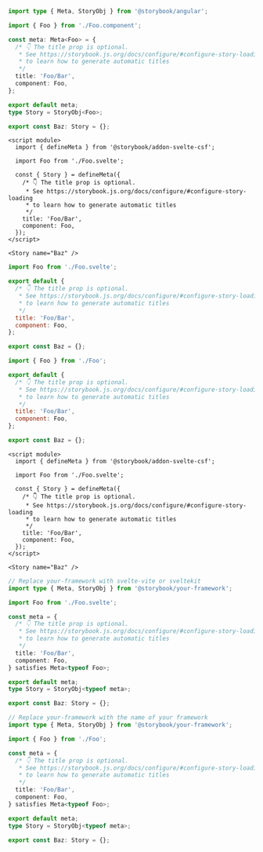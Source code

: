 ```ts filename="FooBar.stories.ts" renderer="angular" language="ts"
import type { Meta, StoryObj } from '@storybook/angular';

import { Foo } from './Foo.component';

const meta: Meta<Foo> = {
  /* 👇 The title prop is optional.
   * See https://storybook.js.org/docs/configure/#configure-story-loading
   * to learn how to generate automatic titles
   */
  title: 'Foo/Bar',
  component: Foo,
};

export default meta;
type Story = StoryObj<Foo>;

export const Baz: Story = {};
```

```svelte filename="FooBar.stories.svelte" renderer="svelte" language="js" tabTitle="Svelte CSF"
<script module>
  import { defineMeta } from '@storybook/addon-svelte-csf';

  import Foo from './Foo.svelte';

  const { Story } = defineMeta({
    /* 👇 The title prop is optional.
     * See https://storybook.js.org/docs/configure/#configure-story-loading
     * to learn how to generate automatic titles
     */
    title: 'Foo/Bar',
    component: Foo,
  });
</script>

<Story name="Baz" />
```

```js filename="FooBar.stories.js" renderer="svelte" language="js" tabTitle="CSF"
import Foo from './Foo.svelte';

export default {
  /* 👇 The title prop is optional.
   * See https://storybook.js.org/docs/configure/#configure-story-loading
   * to learn how to generate automatic titles
   */
  title: 'Foo/Bar',
  component: Foo,
};

export const Baz = {};
```

```js filename="FooBar.stories.js|jsx" renderer="common" language="js"
import { Foo } from './Foo';

export default {
  /* 👇 The title prop is optional.
   * See https://storybook.js.org/docs/configure/#configure-story-loading
   * to learn how to generate automatic titles
   */
  title: 'Foo/Bar',
  component: Foo,
};

export const Baz = {};
```

```svelte filename="FooBar.stories.svelte" renderer="svelte" language="ts" tabTitle="Svelte CSF"
<script module>
  import { defineMeta } from '@storybook/addon-svelte-csf';

  import Foo from './Foo.svelte';

  const { Story } = defineMeta({
    /* 👇 The title prop is optional.
     * See https://storybook.js.org/docs/configure/#configure-story-loading
     * to learn how to generate automatic titles
     */
    title: 'Foo/Bar',
    component: Foo,
  });
</script>

<Story name="Baz" />
```

```ts filename="FooBar.stories.ts" renderer="svelte" language="ts" tabTitle="CSF"
// Replace your-framework with svelte-vite or sveltekit
import type { Meta, StoryObj } from '@storybook/your-framework';

import Foo from './Foo.svelte';

const meta = {
  /* 👇 The title prop is optional.
   * See https://storybook.js.org/docs/configure/#configure-story-loading
   * to learn how to generate automatic titles
   */
  title: 'Foo/Bar',
  component: Foo,
} satisfies Meta<typeof Foo>;

export default meta;
type Story = StoryObj<typeof meta>;

export const Baz: Story = {};
```

```ts filename="FooBar.stories.ts|tsx" renderer="common" language="ts"
// Replace your-framework with the name of your framework
import type { Meta, StoryObj } from '@storybook/your-framework';

import { Foo } from './Foo';

const meta = {
  /* 👇 The title prop is optional.
   * See https://storybook.js.org/docs/configure/#configure-story-loading
   * to learn how to generate automatic titles
   */
  title: 'Foo/Bar',
  component: Foo,
} satisfies Meta<typeof Foo>;

export default meta;
type Story = StoryObj<typeof meta>;

export const Baz: Story = {};
```
